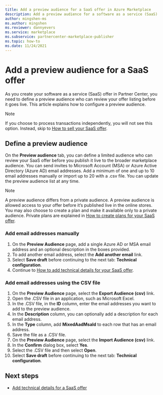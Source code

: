 ```yaml
---
title: Add a preview audience for a SaaS offer in Azure Marketplace
description: Add a preview audience for a software as a service (SaaS) offer in Azure Marketplace. 
author: mingshen-ms
ms.author: mingshen
ms.reviewer: dannyevers
ms.service: marketplace 
ms.subservice: partnercenter-marketplace-publisher
ms.topic: how-to
ms.date: 11/24/2021
---
```


# Add a preview audience for a SaaS offer

As you create your software as a service (SaaS) offer in Partner Center, you need to define a preview audience who can review your offer listing before it goes live. This article explains how to configure a preview audience.

> [!NOTE]
> If you choose to process transactions independently, you will not see this option. Instead, skip to [How to sell your SaaS offer](create-new-saas-offer-marketing.md).

## Define a preview audience

On the **Preview audience** tab, you can define a limited audience who can review your SaaS offer before you publish it live to the broader marketplace audience. You can send invites to Microsoft Account (MSA) or Azure Active Directory (Azure AD) email addresses. Add a minimum of one and up to 10 email addresses manually or import up to 20 with a .csv file. You can update the preview audience list at any time.

> [!NOTE]
> A preview audience differs from a private audience. A preview audience is allowed access to your offer before it’s published live in the online stores. You may also choose to create a plan and make it available only to a private audience. Private plans are explained in [How to create plans for your SaaS offer](create-new-saas-offer-plans.md).

### Add email addresses manually

1. On the **Preview Audience** page, add a single Azure AD or MSA email address and an optional description in the boxes provided.
1. To add another email address, select the **Add another email** link.
1. Select **Save draft** before continuing to the next tab: **Technical configuration**.
1. Continue to [How to add technical details for your SaaS offer](create-new-saas-offer-technical.md).

### Add email addresses using the CSV file

1. On the **Preview Audience** page, select the **Export Audience (csv)** link.
1. Open the .CSV file in an application, such as Microsoft Excel.
1. In the .CSV file, in the **ID** column, enter the email addresses you want to add to the preview audience.
1. In the **Description** column, you can optionally add a description for each email address.
1. In the **Type** column, add **MixedAadMsaId** to each row that has an email address.
1. Save the file as a .CSV file.
1. On the **Preview Audience** page, select the **Import Audience (csv)** link.
1. In the **Confirm** dialog box, select **Yes**.
1. Select the .CSV file and then select **Open**.
1. Select **Save draft** before continuing to the next tab: **Technical configuration**.

## Next steps

- [Add technical details for a SaaS offer](create-new-saas-offer-technical.md)
